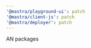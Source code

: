 ```yaml
---
'@mastra/playground-ui': patch
'@mastra/client-js': patch
'@mastra/deployer': patch
---
```


AN packages
